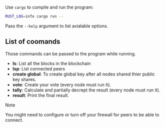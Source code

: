 Use `cargo` to compile and run the program:
```sh
RUST_LOG=info cargo run --
```

Pass the `--help` argument to list avialable options.

## List of coomands
Those commands can be passed to the program while running.
- **ls**: List all the blocks in the blockchain
- **lsp**: List connected peers
- **create global**: To create global key after all nodes shared thier public key shares.
- **vote**: Create your vote (every node must run ti).
- **tally**: Calculate and partially decrept the result (every node must run it).
- **result**: Print the final result.

> [!NOTE]
> You might need to configure or turn off your firewall for peers to be able to connect.
